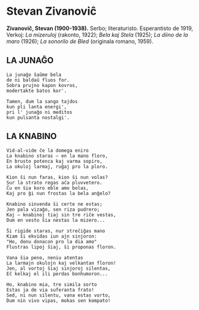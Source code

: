 # Stevan Zivanoviĉ

**Zivanoviĉ, Stevan (1900-1938).** Serbo; literaturisto. Esperantisto de 1919, Verkoj: *La mizeruloj* (rakonto, 1922); *Bela kaj Stela* (1925); *La diino de la maro* (1926); *La sonorilo de Bled* (originala romano, 1959).


## LA JUNAĜO

    La junaĝo ŝaŭme bela
    de ni baldaŭ fluos for.
    Sobra prujno kapon kovros,
    modertakte batos kor'.

    Tamen, dum la sango tajdos
    kun pli lanta energi',
    pri l' junaĝo ni meditos
    kun pulsanta nostalgi'.

## LA KNABINO

    Vid-al-vide ĉe la domega eniro
    La knabino staras — en la mano floro,
    En brusto potenca kaj varma sopiro,
    La okuloj larmaj, ruĝaj pro la ploro.

    Kion ŝi nun faras, kion ŝi nun volas?
    Sur la strato regas aĉa pluvvetero.
    Ĉu en ŝia koro eble amo bolas,
    Kaj pro ĝi nun frostas la bela anĝelo?

    Knabino sinvenda ŝi certe ne estas;
    Jen pala vizaĝo, sen riza pudrero;
    Kaj — knabinoj tiaj sin tre riĉe vestas,
    Dum en vesto ŝia nestas la mizero...

    Ŝi rigide staras, nur streĉiĝas mano
    Kiam ŝi ekvidas iun ajn sinjoron:
    "Ho, donu donacon pro la dia amo"
    Flustras lipoj ŝiaj, ŝi proponas floron.

    Vana ŝia peno, neniu atentas
    La larmajn okulojn kaj velkantan floron!
    Jen, al vortoj ŝiaj sinjoroj silentas,
    Eĉ kelkaj el ili perdas bonhumoron...

    Ho, knabino mia, tre simila sorto
    Estas ja de via suferanta frato!
    Sed, ni nun silentu, vana estas vorto,
    Dum nin vivo vipas, mokas sen kompato!
